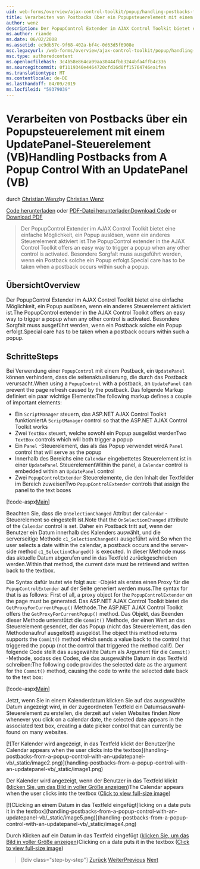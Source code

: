 ```yaml
---
uid: web-forms/overview/ajax-control-toolkit/popup/handling-postbacks-from-a-popup-control-with-an-updatepanel-vb
title: Verarbeiten von Postbacks über ein Popupsteuerelement mit einem UpdatePanel-Steuerelement (VB) | Microsoft-Dokumentation
author: wenz
description: Der PopupControl Extender im AJAX Control Toolkit bietet eine einfache Möglichkeit, ein Popup auslösen, wenn ein anderes Steuerelement aktiviert ist. Besondere Sorgfalt verfügt, die ausgeführt werden...
ms.author: riande
ms.date: 06/02/2008
ms.assetid: ec9db57c-9f68-402a-bf4c-0d63d5f6908e
msc.legacyurl: /web-forms/overview/ajax-control-toolkit/popup/handling-postbacks-from-a-popup-control-with-an-updatepanel-vb
msc.type: authoredcontent
ms.openlocfilehash: 3c4b58e864ca99aa30444fbb3244bfa4ffb4c336
ms.sourcegitcommit: 0f1119340e4464720cfd16d0ff15764746ea1fea
ms.translationtype: MT
ms.contentlocale: de-DE
ms.lasthandoff: 04/09/2019
ms.locfileid: "59379039"
---
```

# <a name="handling-postbacks-from-a-popup-control-with-an-updatepanel-vb"></a><span data-ttu-id="9acb3-104">Verarbeiten von Postbacks über ein Popupsteuerelement mit einem UpdatePanel-Steuerelement (VB)</span><span class="sxs-lookup"><span data-stu-id="9acb3-104">Handling Postbacks from A Popup Control With an UpdatePanel (VB)</span></span>

<span data-ttu-id="9acb3-105">durch [Christian Wenz](https://github.com/wenz)</span><span class="sxs-lookup"><span data-stu-id="9acb3-105">by [Christian Wenz](https://github.com/wenz)</span></span>

<span data-ttu-id="9acb3-106">[Code herunterladen](http://download.microsoft.com/download/9/3/f/93f8daea-bebd-4821-833b-95205389c7d0/PopupControl2.vb.zip) oder [PDF-Datei herunterladen](http://download.microsoft.com/download/2/d/c/2dc10e34-6983-41d4-9c08-f78f5387d32b/popupcontrol2VB.pdf)</span><span class="sxs-lookup"><span data-stu-id="9acb3-106">[Download Code](http://download.microsoft.com/download/9/3/f/93f8daea-bebd-4821-833b-95205389c7d0/PopupControl2.vb.zip) or [Download PDF](http://download.microsoft.com/download/2/d/c/2dc10e34-6983-41d4-9c08-f78f5387d32b/popupcontrol2VB.pdf)</span></span>

> <span data-ttu-id="9acb3-107">Der PopupControl Extender im AJAX Control Toolkit bietet eine einfache Möglichkeit, ein Popup auslösen, wenn ein anderes Steuerelement aktiviert ist.</span><span class="sxs-lookup"><span data-stu-id="9acb3-107">The PopupControl extender in the AJAX Control Toolkit offers an easy way to trigger a popup when any other control is activated.</span></span> <span data-ttu-id="9acb3-108">Besondere Sorgfalt muss ausgeführt werden, wenn ein Postback solche ein Popup erfolgt.</span><span class="sxs-lookup"><span data-stu-id="9acb3-108">Special care has to be taken when a postback occurs within such a popup.</span></span>


## <a name="overview"></a><span data-ttu-id="9acb3-109">Übersicht</span><span class="sxs-lookup"><span data-stu-id="9acb3-109">Overview</span></span>

<span data-ttu-id="9acb3-110">Der PopupControl Extender im AJAX Control Toolkit bietet eine einfache Möglichkeit, ein Popup auslösen, wenn ein anderes Steuerelement aktiviert ist.</span><span class="sxs-lookup"><span data-stu-id="9acb3-110">The PopupControl extender in the AJAX Control Toolkit offers an easy way to trigger a popup when any other control is activated.</span></span> <span data-ttu-id="9acb3-111">Besondere Sorgfalt muss ausgeführt werden, wenn ein Postback solche ein Popup erfolgt.</span><span class="sxs-lookup"><span data-stu-id="9acb3-111">Special care has to be taken when a postback occurs within such a popup.</span></span>

## <a name="steps"></a><span data-ttu-id="9acb3-112">Schritte</span><span class="sxs-lookup"><span data-stu-id="9acb3-112">Steps</span></span>

<span data-ttu-id="9acb3-113">Bei Verwendung einer `PopupControl` mit einem Postback, ein `UpdatePanel` können verhindern, dass die seitenaktualisierung, die durch das Postback verursacht.</span><span class="sxs-lookup"><span data-stu-id="9acb3-113">When using a `PopupControl` with a postback, an `UpdatePanel` can prevent the page refresh caused by the postback.</span></span> <span data-ttu-id="9acb3-114">Das folgende Markup definiert ein paar wichtige Elemente:</span><span class="sxs-lookup"><span data-stu-id="9acb3-114">The following markup defines a couple of important elements:</span></span>

- <span data-ttu-id="9acb3-115">Ein `ScriptManager` steuern, das ASP.NET AJAX Control Toolkit funktioniert</span><span class="sxs-lookup"><span data-stu-id="9acb3-115">A `ScriptManager` control so that the ASP.NET AJAX Control Toolkit works</span></span>
- <span data-ttu-id="9acb3-116">Zwei `TextBox` steuert, welche sowohl ein Popup ausgelöst werden</span><span class="sxs-lookup"><span data-stu-id="9acb3-116">Two `TextBox` controls which will both trigger a popup</span></span>
- <span data-ttu-id="9acb3-117">Ein `Panel` -Steuerelement, das als das Popup verwendet wird</span><span class="sxs-lookup"><span data-stu-id="9acb3-117">A `Panel` control that will serve as the popup</span></span>
- <span data-ttu-id="9acb3-118">Innerhalb des Bereichs eine `Calendar` eingebettetes Steuerelement ist in einer `UpdatePanel` Steuerelement</span><span class="sxs-lookup"><span data-stu-id="9acb3-118">Within the panel, a `Calendar` control is embedded within an `UpdatePanel` control</span></span>
- <span data-ttu-id="9acb3-119">Zwei `PopupControlExtender` Steuerelemente, die den Inhalt der Textfelder im Bereich zuweisen</span><span class="sxs-lookup"><span data-stu-id="9acb3-119">Two `PopupControlExtender` controls that assign the panel to the text boxes</span></span>

[!code-aspx[Main](handling-postbacks-from-a-popup-control-with-an-updatepanel-vb/samples/sample1.aspx)]

<span data-ttu-id="9acb3-120">Beachten Sie, dass die `OnSelectionChanged` Attribut der `Calendar` -Steuerelement so eingestellt ist.</span><span class="sxs-lookup"><span data-stu-id="9acb3-120">Note that the `OnSelectionChanged` attribute of the `Calendar` control is set.</span></span> <span data-ttu-id="9acb3-121">Daher ein Postback tritt auf, wenn der Benutzer ein Datum innerhalb des Kalenders auswählt, und die serverseitige Methode `c1_SelectionChanged()` ausgeführt wird.</span><span class="sxs-lookup"><span data-stu-id="9acb3-121">So when the user selects a date within the calendar, a postback occurs and the server-side method `c1_SelectionChanged()` is executed.</span></span> <span data-ttu-id="9acb3-122">In dieser Methode muss das aktuelle Datum abgerufen und in das Textfeld zurückgeschrieben werden.</span><span class="sxs-lookup"><span data-stu-id="9acb3-122">Within that method, the current date must be retrieved and written back to the textbox.</span></span>

<span data-ttu-id="9acb3-123">Die Syntax dafür lautet wie folgt aus: -Objekt als erstes einen Proxy für die `PopupControlExtender` auf der Seite generiert werden muss.</span><span class="sxs-lookup"><span data-stu-id="9acb3-123">The syntax for that is as follows: First of all, a proxy object for the `PopupControlExtender` on the page must be generated.</span></span> <span data-ttu-id="9acb3-124">Das ASP.NET AJAX Control Toolkit bietet die `GetProxyForCurrentPopup()` Methode.</span><span class="sxs-lookup"><span data-stu-id="9acb3-124">The ASP.NET AJAX Control Toolkit offers the `GetProxyForCurrentPopup()` method.</span></span> <span data-ttu-id="9acb3-125">Das Objekt, das Beenden dieser Methode unterstützt die `Commit()` Methode, der einen Wert an das Steuerelement gesendet, der das Popup (nicht das Steuerelement, das den Methodenaufruf ausgelöst!) ausgelöst.</span><span class="sxs-lookup"><span data-stu-id="9acb3-125">The object this method returns supports the `Commit()` method which sends a value back to the control that triggered the popup (not the control that triggered the method call!).</span></span> <span data-ttu-id="9acb3-126">Der folgende Code stellt das ausgewählte Datum als Argument für die `Commit()` -Methode, sodass des Codes, die das ausgewählte Datum in das Textfeld schreiben:</span><span class="sxs-lookup"><span data-stu-id="9acb3-126">The following code provides the selected date as the argument for the `Commit()` method, causing the code to write the selected date back to the text box:</span></span>

[!code-aspx[Main](handling-postbacks-from-a-popup-control-with-an-updatepanel-vb/samples/sample2.aspx)]

<span data-ttu-id="9acb3-127">Jetzt, wenn Sie in einem Kalenderdatum klicken Sie auf das ausgewählte Datum angezeigt wird, in der zugeordneten Textfeld ein Datumsauswahl-Steuerelement zu erstellen, die derzeit auf vielen Websites finden.</span><span class="sxs-lookup"><span data-stu-id="9acb3-127">Now whenever you click on a calendar date, the selected date appears in the associated text box, creating a date picker control that can currently be found on many websites.</span></span>


[![T<span data-ttu-id="9acb3-128">er Kalender wird angezeigt, in das Textfeld klickt der Benutzer]</span><span class="sxs-lookup"><span data-stu-id="9acb3-128">he Calendar appears when the user clicks into the textbox]</span></span>(handling-postbacks-from-a-popup-control-with-an-updatepanel-vb/_static/image2.png)](handling-postbacks-from-a-popup-control-with-an-updatepanel-vb/_static/image1.png)

<span data-ttu-id="9acb3-129">Der Kalender wird angezeigt, wenn der Benutzer in das Textfeld klickt ([klicken Sie, um das Bild in voller Größe anzeigen](handling-postbacks-from-a-popup-control-with-an-updatepanel-vb/_static/image3.png))</span><span class="sxs-lookup"><span data-stu-id="9acb3-129">The Calendar appears when the user clicks into the textbox ([Click to view full-size image](handling-postbacks-from-a-popup-control-with-an-updatepanel-vb/_static/image3.png))</span></span>


[![C<span data-ttu-id="9acb3-130">Licking an einem Datum in das Textfeld eingefügt]</span><span class="sxs-lookup"><span data-stu-id="9acb3-130">licking on a date puts it in the textbox]</span></span>(handling-postbacks-from-a-popup-control-with-an-updatepanel-vb/_static/image5.png)](handling-postbacks-from-a-popup-control-with-an-updatepanel-vb/_static/image4.png)

<span data-ttu-id="9acb3-131">Durch Klicken auf ein Datum in das Textfeld eingefügt ([klicken Sie, um das Bild in voller Größe anzeigen](handling-postbacks-from-a-popup-control-with-an-updatepanel-vb/_static/image6.png))</span><span class="sxs-lookup"><span data-stu-id="9acb3-131">Clicking on a date puts it in the textbox ([Click to view full-size image](handling-postbacks-from-a-popup-control-with-an-updatepanel-vb/_static/image6.png))</span></span>

> [!div class="step-by-step"]
> <span data-ttu-id="9acb3-132">[Zurück](using-multiple-popup-controls-vb.md)
> [Weiter](handling-postbacks-from-a-popup-control-without-an-updatepanel-vb.md)</span><span class="sxs-lookup"><span data-stu-id="9acb3-132">[Previous](using-multiple-popup-controls-vb.md)
[Next](handling-postbacks-from-a-popup-control-without-an-updatepanel-vb.md)</span></span>
